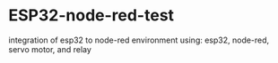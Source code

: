 # ESP32-node-red-test
integration of esp32 to node-red environment using: esp32, node-red, servo motor, and relay
